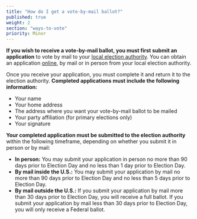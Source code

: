 ```yaml
---
title: "How do I get a vote-by-mail ballot?"
published: true
weight: 2
section: "ways-to-vote"
priority: Minor
---
```


**If you wish to receive a vote-by-mail ballot, you must first submit an application** to vote by mail to your [local election authority](http://www.elections.il.gov/ElectionAuthorities/ElecAuthorityList.aspx). You can obtain an application [online](http://elections.il.gov/VotingInformation/VotingByMailMove.aspx), by mail or in person from your local election authority.  

Once you receive your application, you must complete it and return it to the election authority. **Completed applications must include the following information:**  
- Your name  
- Your home address  
- The address where you want your vote-by-mail ballot to be mailed  
- Your party affiliation (for primary elections only)  
- Your signature  

**Your completed application must be submitted to the election authority** within the following timeframe, depending on whether you submit it in person or by mail:  
- **In person:** You may submit your application in person no more than 90 days prior to Election Day and no less than 1 day prior to Election Day.  
- **By mail inside the U.S.:** You may submit your application by mail no more than 90 days prior to Election Day and no less than 5 days prior to Election Day.  
- **By mail outside the U.S.:** If you submit your application by mail more than 30 days prior to Election Day, you will receive a full ballot. If you submit your application by mail less than 30 days prior to Election Day, you will only receive a Federal ballot.
